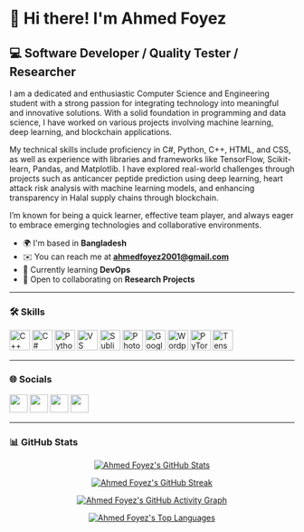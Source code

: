 # 👋 Hi there! I'm Ahmed Foyez

## 💻 Software Developer / Quality Tester / Researcher

I am a dedicated and enthusiastic Computer Science and Engineering student with a strong passion for integrating technology into meaningful and innovative solutions. With a solid foundation in programming and data science, I have worked on various projects involving machine learning, deep learning, and blockchain applications.

My technical skills include proficiency in C#, Python, C++, HTML, and CSS, as well as experience with libraries and frameworks like TensorFlow, Scikit-learn, Pandas, and Matplotlib. I have explored real-world challenges through projects such as anticancer peptide prediction using deep learning, heart attack risk analysis with machine learning models, and enhancing transparency in Halal supply chains through blockchain.

I’m known for being a quick learner, effective team player, and always eager to embrace emerging technologies and collaborative environments.

- 🌍 I'm based in **Bangladesh**
- ✉️ You can reach me at **[ahmedfoyez2001@gmail.com](mailto:ahmedfoyez2001@gmail.com)**
- 🧠 Currently learning **DevOps**
- 🤝 Open to collaborating on **Research Projects**

---

### 🛠 Skills

<p align="left">
  <a href="#"><img src="https://raw.githubusercontent.com/danielcranney/readme-generator/main/public/icons/skills/cplusplus-colored.svg" width="36" height="36" alt="C++" /></a>
  <a href="#"><img src="https://raw.githubusercontent.com/danielcranney/readme-generator/main/public/icons/skills/csharp-colored.svg" width="36" height="36" alt="C#" /></a>
  <a href="#"><img src="https://raw.githubusercontent.com/danielcranney/readme-generator/main/public/icons/skills/python-colored.svg" width="36" height="36" alt="Python" /></a>
  <a href="#"><img src="https://raw.githubusercontent.com/danielcranney/readme-generator/main/public/icons/skills/visualstudiocode.svg" width="36" height="36" alt="VS Code" /></a>
  <a href="#"><img src="https://raw.githubusercontent.com/danielcranney/readme-generator/main/public/icons/skills/sublimetext.svg" width="36" height="36" alt="Sublime Text" /></a>
  <a href="#"><img src="https://raw.githubusercontent.com/danielcranney/readme-generator/main/public/icons/skills/photoshop-colored-dark.svg" width="36" height="36" alt="Photoshop" /></a>
  <a href="#"><img src="https://raw.githubusercontent.com/danielcranney/readme-generator/main/public/icons/skills/googlecloud-colored.svg" width="36" height="36" alt="Google Cloud" /></a>
  <a href="#"><img src="https://raw.githubusercontent.com/danielcranney/readme-generator/main/public/icons/skills/wordpress-colored.svg" width="36" height="36" alt="Wordpress" /></a>
  <a href="#"><img src="https://raw.githubusercontent.com/danielcranney/readme-generator/main/public/icons/skills/pytorch-colored.svg" width="36" height="36" alt="PyTorch" /></a>
  <a href="#"><img src="https://raw.githubusercontent.com/danielcranney/readme-generator/main/public/icons/skills/tensorflow-colored.svg" width="36" height="36" alt="TensorFlow" /></a>
</p>

---

### 🌐 Socials

<p align="left">
  <a href="https://www.facebook.com/ahmedfoyez2k1" target="_blank"><img src="https://raw.githubusercontent.com/danielcranney/readme-generator/main/public/icons/socials/facebook.svg" width="32" height="32" /></a>
  <a href="https://www.github.com/ahmedfoyez" target="_blank"><img src="https://raw.githubusercontent.com/danielcranney/readme-generator/main/public/icons/socials/github.svg" width="32" height="32" /></a>
  <a href="http://www.instagram.com/ahmed_foyez30" target="_blank"><img src="https://raw.githubusercontent.com/danielcranney/readme-generator/main/public/icons/socials/instagram.svg" width="32" height="32" /></a>
  <a href="https://www.linkedin.com/in/ahmedfoyez" target="_blank"><img src="https://raw.githubusercontent.com/danielcranney/readme-generator/main/public/icons/socials/linkedin.svg" width="32" height="32" /></a>
</p>

---

### 📊 GitHub Stats

<p align="center">
  <a href="http://www.github.com/ahmedfoyez">
    <img src="https://github-readme-stats.vercel.app/api?username=ahmedfoyez&show_icons=true&count_private=true&title_color=0891b2&text_color=ffffff&icon_color=0891b2&bg_color=1c1917&hide_border=true" alt="Ahmed Foyez's GitHub Stats" />
  </a>
</p>

<p align="center">
  <a href="http://www.github.com/ahmedfoyez">
    <img src="https://github-readme-streak-stats.herokuapp.com/?user=ahmedfoyez&stroke=ffffff&background=1c1917&ring=0891b2&fire=0891b2&currStreakNum=ffffff&currStreakLabel=0891b2&sideNums=ffffff&sideLabels=ffffff&dates=ffffff&hide_border=true" alt="Ahmed Foyez's GitHub Streak" />
  </a>
</p>

<p align="center">
  <a href="http://www.github.com/ahmedfoyez">
    <img src="https://github-readme-activity-graph.cyclic.app/graph?username=ahmedfoyez&bg_color=1c1917&color=ffffff&line=0891b2&point=ffffff&area_color=1c1917&area=true&hide_border=true&custom_title=GitHub%20Commits%20Graph" alt="Ahmed Foyez's GitHub Activity Graph" />
  </a>
</p>

<p align="center">
  <a href="https://github.com/ahmedfoyez">
    <img src="https://github-readme-stats.vercel.app/api/top-langs/?username=ahmedfoyez&langs_count=10&title_color=0891b2&text_color=ffffff&icon_color=0891b2&bg_color=1c1917&hide_border=true&locale=en&custom_title=Top%20Languages" alt="Ahmed Foyez's Top Languages" />
  </a>
</p>
